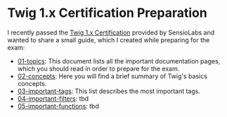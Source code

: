 # Twig 1.x Certification Preparation

I recently passed the [Twig 1.x Certification](https://certification.symfony.com/exams/twig.html) provided by SensioLabs and wanted to share a small guide, which I created while preparing for the exam:

- [01-topics](https://github.com/jschaedl/twig-1.x-certification-preparation/blob/main/01-topics.md): This document lists all the important documentation pages, which you should read in order to prepare for the exam.
- [02-concepts](https://github.com/jschaedl/twig-1.x-certification-preparation/blob/main/02-concepts.md): Here you will find a brief summary of Twig's basics concepts.
- [03-important-tags](https://github.com/jschaedl/twig-1.x-certification-preparation/blob/main/03-important-tags.md): This list describes the most important tags.
- [04-important-filters](...): tbd
- [05-important-functions](...): tbd
